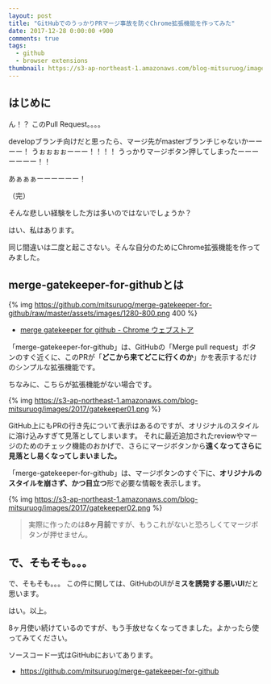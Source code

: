 ```yaml
---
layout: post
title: "GitHubでのうっかりPRマージ事故を防ぐChrome拡張機能を作ってみた"
date: 2017-12-28 0:00:00 +900
comments: true
tags:
  - github
  - browser extensions
thumbnail: https://s3-ap-northeast-1.amazonaws.com/blog-mitsuruog/images/2017/gatekeeper00.png
---
```


## はじめに

ん！？
このPull Request。。。。

developブランチ向けだと思ったら、マージ先がmasterブランチじゃないかーーーー！
うぉぉぉぉーーー！！！！
うっかりマージボタン押してしまったーーーーーーー！！

あぁぁぁーーーーーー！

（完）

そんな悲しい経験をした方は多いのではないでしょうか？

はい、私はあります。

同じ間違いは二度と起こさない。そんな自分のためにChrome拡張機能を作ってみました。

## merge-gatekeeper-for-githubとは

{% img https://github.com/mitsuruog/merge-gatekeeper-for-github/raw/master/assets/images/1280-800.png 400 %}

- [merge gatekeeper for github \- Chrome ウェブストア](https://chrome.google.com/webstore/detail/merge-gatekeeper-for-gith/meogknoedhhdmkgcmmgdibeeinnhfnlg)

「merge-gatekeeper-for-github」は、GitHubの「Merge pull request」ボタンのすぐ近くに、このPRが「**どこから来てどこに行くのか**」かを表示するだけのシンプルな拡張機能です。

ちなみに、こちらが拡張機能がない場合です。

{% img https://s3-ap-northeast-1.amazonaws.com/blog-mitsuruog/images/2017/gatekeeper01.png %}

GitHub上にもPRの行き先について表示はあるのですが、オリジナルのスタイルに溶け込みすぎて見落としてしまいます。
それに最近追加されたreviewやマージのためのチェック機能のおかげで、さらにマージボタンから**遠くなってさらに見落とし易くなってしまいました。**

「merge-gatekeeper-for-github」は、マージボタンのすぐ下に、**オリジナルのスタイルを崩さず、かつ目立つ**形で必要な情報を表示します。

{% img https://s3-ap-northeast-1.amazonaws.com/blog-mitsuruog/images/2017/gatekeeper02.png %}

> 実際に作ったのは**8ヶ月前**ですが、もうこれがないと恐ろしくてマージボタンが押せません。

## で、そもそも。。。
で、そもそも。。。
この件に関しては、GitHubのUIが**ミスを誘発する悪いUI**だと思います。

はい。以上。

8ヶ月使い続けているのですが、もう手放せなくなってきました。よかったら使ってみてください。

ソースコード一式はGitHubにおいてあります。

- https://github.com/mitsuruog/merge-gatekeeper-for-github
